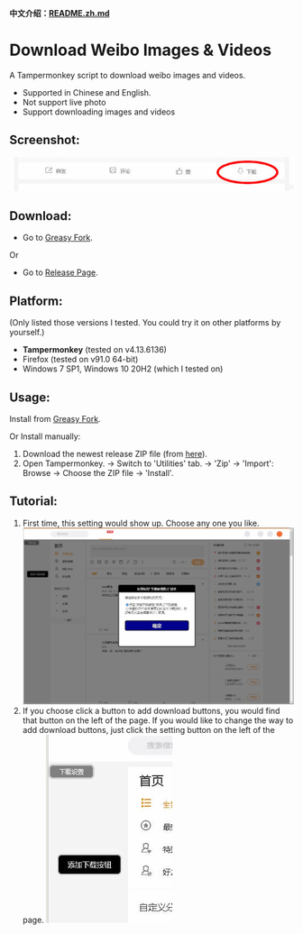 **中文介绍：[README.zh.md](README.zh.md)**

# Download Weibo Images & Videos
A Tampermonkey script to download weibo images and videos.
- Supported in Chinese and English.
- Not support live photo
- Support downloading images and videos

## Screenshot:
![1.jpg](res/1.jpg?raw=true)

## Download:
- Go to [Greasy Fork](https://greasyfork.org/zh-CN/scripts/422130-download-pictures-from-telegraph).

Or
- Go to [Release Page](releases).

## Platform:
(Only listed those versions I tested. You could try it on other platforms by yourself.)
- **Tampermonkey** (tested on v4.13.6136)
- Firefox (tested on v91.0 64-bit)
- Windows 7 SP1, Windows 10 20H2 (which I tested on)

## Usage:
Install from [Greasy Fork](https://greasyfork.org/zh-CN/scripts/422130-download-pictures-from-telegraph).

Or Install manually:
1. Download the newest release ZIP file (from [here](releases)).
2. Open Tampermonkey. -> Switch to 'Utilities' tab. -> 'Zip' -> 'Import': Browse -> Choose the ZIP file -> 'Install'.

## Tutorial:
1. First time, this setting would show up. Choose any one you like.
![3.jpg](res/3.jpg?raw=true)
2. If you choose click a button to add download buttons, you would find that button on the left of the page.
   If you would like to change the way to add download buttons, just click the setting button on the left of the page.
![2.jpg](res/2.jpg?raw=true)

